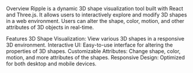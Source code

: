 Overview
Ripple is a dynamic 3D shape visualization tool built with React and Three.js. It allows users to interactively explore and modify 3D shapes in a web environment. Users can alter the shape, color, motion, and other attributes of 3D objects in real-time.

Features
3D Shape Visualization: View various 3D shapes in a responsive 3D environment.
Interactive UI: Easy-to-use interface for altering the properties of 3D shapes.
Customizable Attributes: Change shape, color, motion, and more attributes of the shapes.
Responsive Design: Optimized for both desktop and mobile devices.
